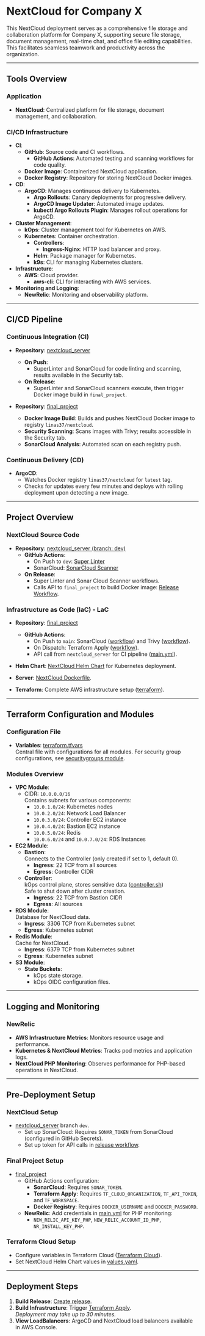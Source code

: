 # NextCloud for Company X

This NextCloud deployment serves as a comprehensive file storage and collaboration platform for Company X, supporting secure file storage, document management, real-time chat, and office file editing capabilities. This facilitates seamless teamwork and productivity across the organization.

---

## Tools Overview

### Application
- **NextCloud**: Centralized platform for file storage, document management, and collaboration.

### CI/CD Infrastructure
- **CI**:
  - **GitHub**: Source code and CI workflows.
    - **GitHub Actions**: Automated testing and scanning workflows for code quality.
  - **Docker Image**: Containerized NextCloud application.
  - **Docker Registry**: Repository for storing NextCloud Docker images.
- **CD**:
  - **ArgoCD**: Manages continuous delivery to Kubernetes.
    - **Argo Rollouts**: Canary deployments for progressive delivery.
    - **ArgoCD Image Updater**: Automated image updates.
    - **kubectl Argo Rollouts Plugin**: Manages rollout operations for ArgoCD.
- **Cluster Management**:
  - **kOps**: Cluster management tool for Kubernetes on AWS.
  - **Kubernetes**: Container orchestration.
    - **Controllers**:
      - **Ingress-Nginx**: HTTP load balancer and proxy.
    - **Helm**: Package manager for Kubernetes.
    - **k9s**: CLI for managing Kubernetes clusters.
- **Infrastructure**:
  - **AWS**: Cloud provider.
    - **aws-cli**: CLI for interacting with AWS services.
- **Monitoring and Logging**:
  - **NewRelic**: Monitoring and observability platform.

---

## CI/CD Pipeline

### Continuous Integration (CI)
- **Repository**: [nextcloud_server](https://github.com/LT-Linas35/nextcloud_server)  
  - **On Push**:
    - SuperLinter and SonarCloud for code linting and scanning, results available in the Security tab.
  - **On Release**:
    - SuperLinter and SonarCloud scanners execute, then trigger Docker image build in `final_project`.

- **Repository**: [final_project](https://github.com/LT-Linas35/final_project)
  - **Docker Image Build**: Builds and pushes NextCloud Docker image to registry `linas37/nextcloud`.
  - **Security Scanning**: Scans images with Trivy; results accessible in the Security tab.
  - **SonarCloud Analysis**: Automated scan on each registry push.

### Continuous Delivery (CD)
- **ArgoCD**:
  - Watches Docker registry `linas37/nextcloud` for `latest` tag.
  - Checks for updates every few minutes and deploys with rolling deployment upon detecting a new image.

---

## Project Overview

### NextCloud Source Code
- **Repository**: [nextcloud_server (branch: dev)](https://github.com/LT-Linas35/nextcloud_server)
  - **GitHub Actions**:
    - On Push to `dev`: [Super Linter](https://github.com/LT-Linas35/nextcloud_server/blob/dev/.github/workflows/super-linter.yml)  
    - SonarCloud: [SonarCloud Scanner](https://github.com/LT-Linas35/nextcloud_server/blob/dev/.github/workflows/Sonar-Cloud-Scanner.yml)
  - **On Release**:
    - Super Linter and Sonar Cloud Scanner workflows.
    - Calls API to `final_project` to build Docker image: [Release Workflow](https://github.com/LT-Linas35/nextcloud_server/blob/dev/Super-Linter-and-Sonar-Cloud-Scanner-Release.yaml).

### Infrastructure as Code (IaC) - LaC
- **Repository**: [final_project](https://github.com/LT-Linas35/final_project)
  - **GitHub Actions**:
    - On Push to `main`: SonarCloud ([workflow](.github/workflows/sonar-cloud.yml)) and Trivy ([workflow](.github/workflows/trivy.yml)).
    - On Dispatch: Terraform Apply ([workflow](.github/workflows/terraform-apply.yml)).
    - API call from `nextcloud_server` for CI pipeline ([main.yml](.github/workflows/main.yml)).

- **Helm Chart**: [NextCloud Helm Chart](helm-charts/nextcloud-chart) for Kubernetes deployment.
- **Server**: [NextCloud Dockerfile](server/Dockerfile).
- **Terraform**: Complete AWS infrastructure setup ([terraform](terraform/)).

---

## Terraform Configuration and Modules

### Configuration File
- **Variables**: [terraform.tfvars](terraform/terraform.tfvars)  
  Central file with configurations for all modules. For security group configurations, see [securitygroups module](terraform/modules/securitygroups/).

### Modules Overview
- **VPC Module**:
  - CIDR: `10.0.0.0/16`  
    Contains subnets for various components:
    - `10.0.1.0/24`: Kubernetes nodes
    - `10.0.2.0/24`: Network Load Balancer
    - `10.0.3.0/24`: Controller EC2 instance
    - `10.0.4.0/24`: Bastion EC2 instance
    - `10.0.5.0/24`: Redis
    - `10.0.6.0/24` and `10.0.7.0/24`: RDS Instances
- **EC2 Module**:
  - **Bastion**:  
    Connects to the Controller (only created if set to 1, default 0).
    - **Ingress**: 22 TCP from all sources
    - **Egress**: Controller CIDR
  - **Controller**:  
    kOps control plane, stores sensitive data ([controller.sh](terraform/scripts/controller.sh))  
    Safe to shut down after cluster creation.
    - **Ingress**: 22 TCP from Bastion CIDR
    - **Egress**: All sources
- **RDS Module**:  
  Database for NextCloud data.
  - **Ingress**: 3306 TCP from Kubernetes subnet
  - **Egress**: Kubernetes subnet
- **Redis Module**:  
  Cache for NextCloud.
  - **Ingress**: 6379 TCP from Kubernetes subnet
  - **Egress**: Kubernetes subnet
- **S3 Module**:
  - **State Buckets**:
    - kOps state storage.
    - kOps OIDC configuration files.

---

## Logging and Monitoring

### NewRelic
- **AWS Infrastructure Metrics**: Monitors resource usage and performance.
- **Kubernetes & NextCloud Metrics**: Tracks pod metrics and application logs.
- **NextCloud PHP Monitoring**: Observes performance for PHP-based operations in NextCloud.

---

## Pre-Deployment Setup

### NextCloud Setup
- [nextcloud_server](https://github.com/LT-Linas35/nextcloud_server) branch `dev`.
  - Set up SonarCloud: Requires `SONAR_TOKEN` from SonarCloud (configured in GitHub Secrets).
  - Set up token for API calls in [release workflow](https://github.com/LT-Linas35/nextcloud_server/blob/dev/Super-Linter-and-Sonar-Cloud-Scanner-Release.yaml).

### Final Project Setup
- [final_project](https://github.com/LT-Linas35/final_project)
  - GitHub Actions configuration:
    - **SonarCloud**: Requires `SONAR_TOKEN`.
    - **Terraform Apply**: Requires `TF_CLOUD_ORGANIZATION`, `TF_API_TOKEN`, and `TF_WORKSPACE`.
    - **Docker Registry**: Requires `DOCKER_USERNAME` and `DOCKER_PASSWORD`.
  - **NewRelic**: Add credentials in [main.yml](.github/workflows/main.yml) for PHP monitoring:
    - `NEW_RELIC_API_KEY_PHP`, `NEW_RELIC_ACCOUNT_ID_PHP`, `NR_INSTALL_KEY_PHP`.

### Terraform Cloud Setup
- Configure variables in Terraform Cloud ([Terraform Cloud](https://app.terraform.io/session)).
- Set NextCloud Helm Chart values in [values.yaml](https://github.com/LT-Linas35/final_project/blob/main/helm-charts/nextcloud-chart/values.yaml).

---

## Deployment Steps

1. **Build Release**: [Create release](https://github.com/LT-Linas35/nextcloud_server/releases).
2. **Build Infrastructure**: Trigger [Terraform Apply](https://github.com/LT-Linas35/final_project/actions/workflows/terraform-apply.yml).  
   _Deployment may take up to 30 minutes._
3. **View LoadBalancers**: ArgoCD and NextCloud load balancers available in AWS Console.
